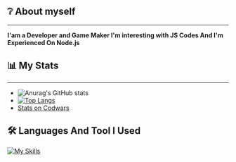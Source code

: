 ## ❔ About myself 
***
**I'am a Developer and Game Maker I'm interesting with JS Codes And I'm Experienced On Node.js**
## 📊 My Stats 
***
- ![Anurag's GitHub stats](https://github-readme-stats.vercel.app/api?username=epsseniyer&show_icons=true&theme=radical)
- [![Top Langs](https://github-readme-stats.vercel.app/api/top-langs/?username=epsseniyer&layout=compact)](https://github.com/anuraghazra/github-readme-stats)
- [Stats on Codwars](https://www.codewars.com/users/Lillayly/badges/micro)
## 🛠 Languages And Tool I Used
[![My Skills](https://skillicons.dev/icons?i=bash,c,blender,cs,cloudflare,css,html,js,discord,bots,express,gamemakerstudio,java,github,jquery,lua,md,mongodb,mysql,nodejs,pug,py,sass,unreal,vscode&perline=8)](https://skillicons.dev)
